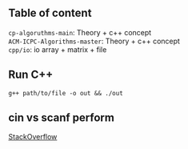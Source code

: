 ## Table of content
`cp-algoruthms-main`: Theory + c++ concept\
`ACM-ICPC-Algorithms-master`: Theory + c++ concept\
`cpp/io`: io array + matrix + file

## Run C++
`g++ path/to/file -o out && ./out`

## cin vs scanf perform
[StackOverflow](https://stackoverflow.com/questions/1042110/using-scanf-in-c-programs-is-faster-than-using-cin)